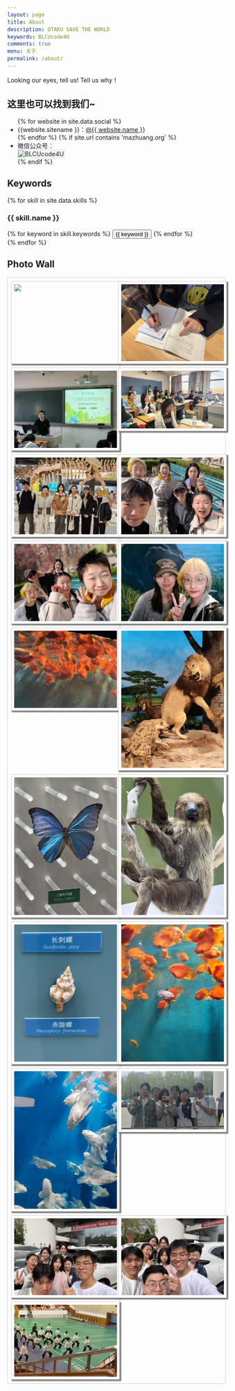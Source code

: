```yaml
---
layout: page
title: About
description: OTAKU SAVE THE WORLD
keywords: BLCUcode4U
comments: true
menu: 关于
permalink: /about/
---
```


Looking our eyes, tell us! Tell us why！

## 这里也可以找到我们~

<ul>
{% for website in site.data.social %}
<li>{{website.sitename }}：<a href="{{ website.url }}" target="_blank">@{{ website.name }}</a></li>
{% endfor %}
{% if site.url contains 'mazhuang.org' %}
<li>
微信公众号：<br />
<img style="height:192px;width:192px;border:1px solid lightgrey;" src="{{ site.url }}/assets/images/qrcode.jpg" alt="BLCUcode4U" />
</li>
{% endif %}
</ul>


## Keywords

{% for skill in site.data.skills %}
### {{ skill.name }}
<div class="btn-inline">
{% for keyword in skill.keywords %}
<button class="btn btn-outline" type="button">{{ keyword }}</button>
{% endfor %}
</div>
{% endfor %}

## Photo Wall
<style>
.photo-wall {
  display: grid;
  grid-template-columns: repeat(auto-fill, minmax(200px, 1fr));
  padding: 9px;
  border: 1px solid lightgray;
  gap: 10px;
}

.photo-wall img {
  width: 100%;
  height: auto;
  border: 6px solid white;
  box-shadow:2px 2px 2px 2px gray;
}
</style>
<!-- 在以下的 div 中添加 img 即可在照片墙中添加内容 -->
<div class="photo-wall">
  <img src="../assets/images/our_photos/25317-1.jpg">
  <img src="../assets/images/our_photos/25317-2.jpg">
  <img src="../assets/images/our_photos/25324-1.jpg">
  <img src="../assets/images/our_photos/25324-2.jpg">
  <img src="../assets/images/our_photos/25328-1.jpg">
  <img src="../assets/images/our_photos/25328-2.jpg">
  <img src="../assets/images/our_photos/25328-3.jpg">
  <img src="../assets/images/our_photos/25328-4.jpg">
  <img src="../assets/images/our_photos/25328-6.jpg">
  <img src="../assets/images/our_photos/25328-5.jpg">
  <img src="../assets/images/our_photos/25328-7.jpg">
  <img src="../assets/images/our_photos/25328-8.jpg">
  <img src="../assets/images/our_photos/25328-9.jpg">
  <img src="../assets/images/our_photos/25328-10.jpg">
  <img src="../assets/images/our_photos/25328-11.jpg">
  <img src="../assets/images/our_photos/25412-1.jpg">
  <img src="../assets/images/our_photos/25412-2.jpg">
  <img src="../assets/images/our_photos/25412-3.jpg">
  <img src="../assets/images/our_photos/25412-4.jpg">
</div>

